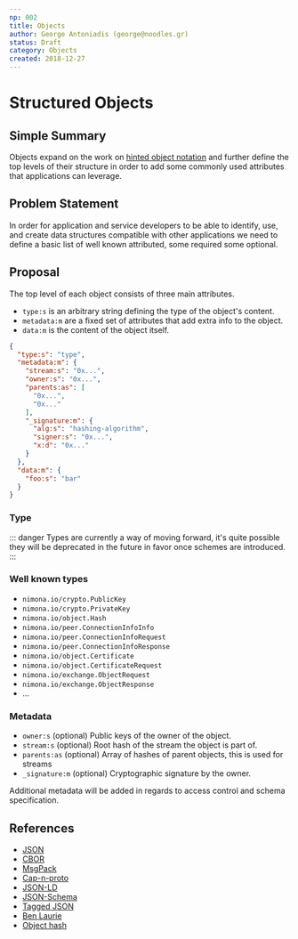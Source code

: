 ```yaml
---
np: 002
title: Objects
author: George Antoniadis (george@noodles.gr)
status: Draft
category: Objects
created: 2018-12-27
---
```


# Structured Objects

## Simple Summary

Objects expand on the work on [hinted object notation] and further define
the top levels of their structure in order to add some commonly used attributes
that applications can leverage.

## Problem Statement

In order for application and service developers to be able to identify, use, and
create data structures compatible with other applications we need to define a
basic list of well known attributed, some required some optional.

## Proposal

The top level of each object consists of three main attributes.

- `type:s` is an arbitrary string defining the type of the object's content.
- `metadata:m` are a fixed set of attributes that add extra info to the object.
- `data:m` is the content of the object itself.

```json
{
  "type:s": "type",
  "metadata:m": {
    "stream:s": "0x...",
    "owner:s": "0x...",
    "parents:as": [
      "0x...",
      "0x..."
    ],
    "_signature:m": {
      "alg:s": "hashing-algorithm",
      "signer:s": "0x...",
      "x:d": "0x..."
    }
  },
  "data:m": {
    "foo:s": "bar"
  }
}
```

### Type

::: danger
Types are currently a way of moving forward, it's quite possible they will be
deprecated in the future in favor once schemes are introduced.
:::

### Well known types

- `nimona.io/crypto.PublicKey`
- `nimona.io/crypto.PrivateKey`
- `nimona.io/object.Hash`
- `nimona.io/peer.ConnectionInfoInfo`
- `nimona.io/peer.ConnectionInfoRequest`
- `nimona.io/peer.ConnectionInfoResponse`
- `nimona.io/object.Certificate`
- `nimona.io/object.CertificateRequest`
- `nimona.io/exchange.ObjectRequest`
- `nimona.io/exchange.ObjectResponse`
- ...

### Metadata

- `owner:s` (optional) Public keys of the owner of the object.  
- `stream:s` (optional) Root hash of the stream the object is part of.  
- `parents:as` (optional) Array of hashes of parent objects, this is used
  for streams
- `_signature:m` (optional) Cryptographic signature by the owner.

Additional metadata will be added in regards to access control and schema
specification.


## References

- [JSON]
- [CBOR]
- [MsgPack]
- [Cap-n-proto]
- [JSON-LD]
- [JSON-Schema]
- [Tagged JSON]
- [Ben Laurie]
- [Object hash]

[hinted object notation]: ./np001-hinted-object-notation.md
[JSON]: https://www.json.org
[CBOR]: http://cbor.io
[MsgPack]: https://msgpack.org
[Cap-n-proto]: https://capnproto.org
[JSON-LD]: https://json-ld.org
[JSON-Schema]: https://json-schema.org
[Tagged JSON]: https://tjson.org
[Ben Laurie]: https://github.com/benlaurie
[Object hash]: https://github.com/benlaurie/objecthash
